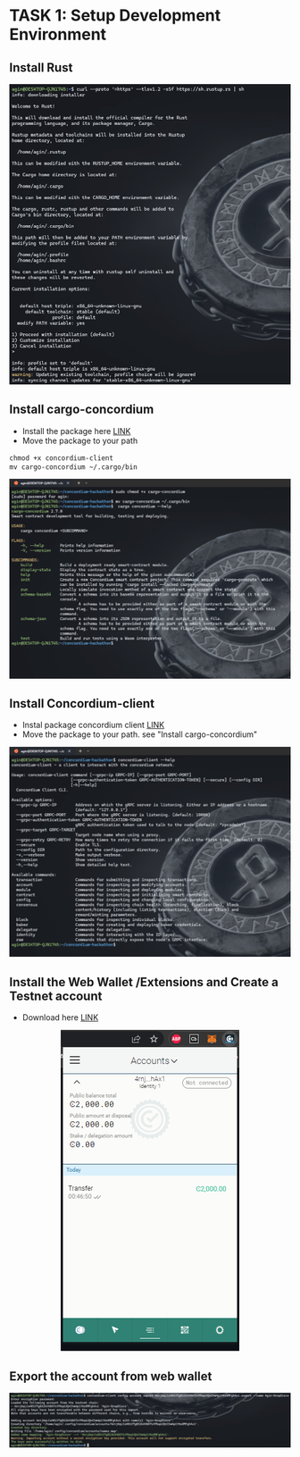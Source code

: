# TASK 1: Setup Development Environment

## Install Rust 

<p align="center">
<img src="./install-rust.png"/>
</p>


## Install cargo-concordium
- Install the package here [LINK](https://developer.concordium.software/en/mainnet/net/installation/downloads-testnet.html#cargo-concordium-testnet)
- Move the package to your path 
```
chmod +x concordium-client
mv cargo-concordium ~/.cargo/bin
```

<p align="center">
<img src="./install-concordium.png"/>
</p>



## Install Concordium-client
- Instal package concordium client [LINK](https://developer.concordium.software/en/mainnet/net/installation/downloads-testnet.html#concordium-node-and-client-download-testnet)
- Move the package to your path. see "Install cargo-concordium"
<p align="center">
<img src="./instal-concordium-client.png"/>
</p>



## Install the Web Wallet /Extensions and Create a Testnet account
- Download here [LINK](https://chrome.google.com/webstore/detail/concordium-wallet/mnnkpffndmickbiakofclnpoiajlegmg?hl=en-US)
<p align="center">
<img src="./wallet-testnet.png"/>
</p>


## Export the account from web wallet
<p align="center">
<img src="./account-export.png"/>
</p>
